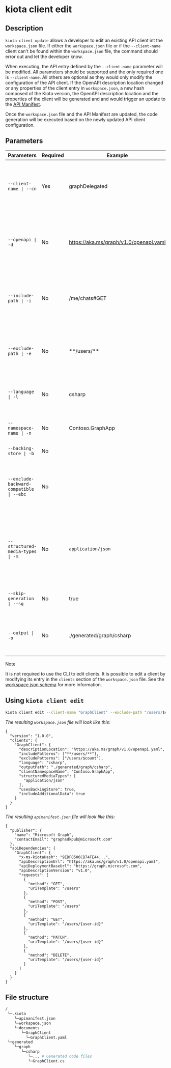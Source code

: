 # kiota client edit

## Description 

`kiota client update` allows a developer to edit an existing API client int the `workspace.json` file. If either the `workspace.json` file or if the `--client-name` client can't be found within the `workspace.json` file, the command should error out and let the developer know.

When executing, the API entry defined by the `--client-name` parameter will be modified. All parameters should be supported and the only required one is `--client-name`. All others are optional as they would only modify the configuration of the API client. If the OpenAPI description location changed or any properties of the client entry in `workspace.json`, a new hash composed of the Kiota version, the OpenAPI description location and the properties of the client will be generated and and would trigger an update to the [API Manifest](https://www.ietf.org/archive/id/draft-miller-api-manifest-01.html).

Once the `workspace.json` file and the API Manifest are updated, the code generation will be executed based on the newly updated API client configuration.

## Parameters

| Parameters | Required | Example | Description | Telemetry | 
| -- | -- | -- | -- | -- |
| `--client-name \| --cn` | Yes | graphDelegated | Name of the client. Unique within the parent API. If not provided, defaults to --class-name or its default. | Yes, without its value |
| `--openapi \| -d` | No | https://aka.ms/graph/v1.0/openapi.yaml | The location of the OpenAPI description in JSON or YAML format to use to generate the SDK. Accepts a URL or a local path. | Yes, without its value |
| `--include-path \| -i` | No | /me/chats#GET | A glob pattern to include paths from generation. Accepts multiple values. Defaults to no value which includes everything. | Yes, without its value |
| `--exclude-path \| -e` | No | \*\*/users/\*\* | A glob pattern to exclude paths from generation. Accepts multiple values. Defaults to no value which excludes nothing. | Yes, without its value |
| `--language \| -l` | No | csharp | The target language for the generated code files or for the information. | Yes |
| `--namespace-name \| -n` | No | Contoso.GraphApp | The namespace of the client class. Defaults to `Microsoft.Graph`. | Yes, without its value |
| `--backing-store \| -b` | No | | Defaults to `false` | Yes |
| `--exclude-backward-compatible \| --ebc` | No |  | Whether to exclude the code generated only for backward compatibility reasons or not. Defaults to `false`. | Yes |
| `--structured-media-types \| -m` | No | `application/json` |Any valid media type which will match a request body type or a response type in the OpenAPI description. Default are documented [here](https://learn.microsoft.com/en-us/openapi/kiota/using#--structured-mime-types--m). | Yes |
| `--skip-generation \| --sg` | No | true | When specified, the generation would be skipped. Defaults to false. | Yes |
| `--output \| -o` | No | ./generated/graph/csharp | The output directory or file path for the generated code files. Defaults to `./output`. | Yes, without its value |

> [!NOTE] 
> It is not required to use the CLI to edit clients. It is possible to edit a client by modifying its entry in the `clients` section of the `workspace.json` file. See the [workspace.json schema](../schemas/workspace.json) for more information.

## Using `kiota client edit`

```bash
kiota client edit --client-name "GraphClient" --exclude-path "/users/$count"
```

_The resulting `workspace.json` file will look like this:_

```jsonc
{
  "version": "1.0.0",
  "clients": {
    "GraphClient": {
      "descriptionLocation": "https://aka.ms/graph/v1.0/openapi.yaml",
      "includePatterns": ["**/users/**"],
      "excludePatterns": ["/users/$count"],
      "language": "csharp",
      "outputPath": "./generated/graph/csharp",
      "clientNamespaceName": "Contoso.GraphApp",
      "structuredMediaTypes": [
        "application/json"
      ],
      "usesBackingStore": true,
      "includeAdditionalData": true
    }
  }
}
```

_The resulting `apimanifest.json` file will look like this:_

```jsonc
{
  "publisher": {
    "name": "Microsoft Graph",
    "contactEmail": "graphsdkpub@microsoft.com"
  },
  "apiDependencies": {
    "GraphClient": {
      "x-ms-kiotaHash": "9EDF8506CB74FE44...",
      "apiDescriptionUrl": "https://aka.ms/graph/v1.0/openapi.yaml",
      "apiDeploymentBaseUrl": "https://graph.microsoft.com",
      "apiDescriptionVersion": "v1.0",
      "requests": [
        {
          "method": "GET",
          "uriTemplate": "/users"
        },
        {
          "method": "POST",
          "uriTemplate": "/users"
        },
        {
          "method": "GET",
          "uriTemplate": "/users/{user-id}"
        },
        {
          "method": "PATCH",
          "uriTemplate": "/users/{user-id}"
        },
        {
          "method": "DELETE",
          "uriTemplate": "/users/{user-id}"
        }
      ]
    }
  }
}
```

## File structure
```bash
/
 └─.kiota
    └─apimanifest.json
    └─workspace.json 
    └─documents
       └─GraphClient
         └─GraphClient.yaml
 └─generated
    └─graph
       └─csharp
          └─... # Generated code files
          └─GraphClient.cs  
```
